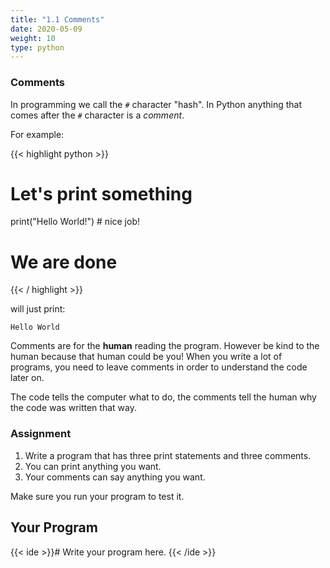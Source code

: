 ```yaml
---
title: "1.1 Comments"
date: 2020-05-09
weight: 10
type: python
---
```


### Comments

In programming we call the `#` character "hash". In Python anything that
comes after the `#` character is a *comment*.

For example:

{{< highlight python >}}
# Let's print something
print("Hello World!")  # nice job!
# We are done
{{< / highlight >}}

will just print:

```
Hello World
```

Comments are for the **human** reading the program. However be kind to the human
because that human could be you! When you write a lot of programs, you need to
leave comments in order to understand the code later on.

The code tells the computer what to do, the comments tell the human why the code
was written that way.

### Assignment

1. Write a program that has three print statements and three comments.
1. You can print anything you want.
2. Your comments can say anything you want.

Make sure you run your program to test it.

## Your Program

{{< ide >}}# Write your program here.
{{< /ide >}}

